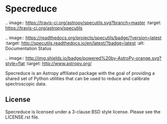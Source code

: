 Specreduce
=========

.. image:: https://travis-ci.org/astropy/specutils.svg?branch=master
    :target: https://travis-ci.org/astropy/specutils

.. image:: https://readthedocs.org/projects/specutils/badge/?version=latest
    :target: http://specutils.readthedocs.io/en/latest/?badge=latest
    :alt: Documentation Status

.. image:: http://img.shields.io/badge/powered%20by-AstroPy-orange.svg?style=flat
    :target: http://www.astropy.org/

Specreduce is an Astropy affiliated package with the goal of providing a shared
set of Python utilities that can be used to reduce and calibrate spectroscopic data.

License
-------

Specreduce is licensed under a 3-clause BSD style license. Please see the LICENSE.rst file.
